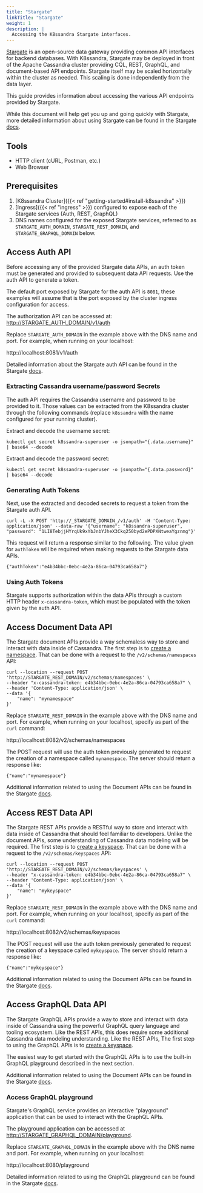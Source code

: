 ```yaml
---
title: "Stargate"
linkTitle: "Stargate"
weight: 1
description: |
  Accessing the K8ssandra Stargate interfaces.
---
```


[Stargate](https://stargate.io/) is an open-source data gateway providing common
API interfaces for backend databases. With K8ssandra, Stargate may be deployed
in front of the Apache Cassandra cluster providing CQL, REST, GraphQL, and document-based API
endpoints. Stargate itself may be scaled horizontally within the cluster as needed. 
This scaling is done independently from the data layer.

This guide provides information about accessing the various API endpoints
provided by Stargate.

While this document will help get you up and going quickly with Stargate, more detailed 
information about using Stargate can be found in the Stargate 
[docs](https://stargate.io/docs/stargate/1.0/quickstart/quickstart.html). 

## Tools

* HTTP client (cURL, Postman, etc.)
* Web Browser

## Prerequisites

1. [K8ssandra Cluster]({{< ref "getting-started#install-k8ssandra" >}})
1. [Ingress]({{< ref "ingress" >}}) configured to expose each of the Stargate services (Auth, REST, GraphQL)
1. DNS names configured for the exposed Stargate services, referred to as `STARGATE_AUTH_DOMAIN`, `STARGATE_REST_DOMAIN`, and `STARGATE_GRAPHQL_DOMAIN` below.

## Access Auth API

Before accessing any of the provided Stargate data APIs, an auth token must be generated and provided
to subsequent data API requests.  Use the auth API to generate a token.

The default port exposed by Stargate for the auth API is `8081`, these examples will assume that is the
port exposed by the cluster ingress configuration for access.

The authorization API can be accessed at: [http://STARGATE_AUTH_DOMAIN/v1/auth](http://STARGATE_AUTH_DOMAIN/v1/auth)

Replace `STARGATE_AUTH_DOMAIN` in the example above with the DNS name and port. For example, when running on your localhost:

http://localhost:8081/v1/auth

Detailed information about the Stargate auth API can be found in the Stargate [docs](https://stargate.io/docs/stargate/1.0/developers-guide/auth.html).

### Extracting Cassandra username/password Secrets

The auth API requires the Cassandra username and password to be provided to it.  Those values can be 
extracted from the K8ssandra cluster through the following commands (replace `k8ssandra` with the
name configured for your running cluster).

Extract and decode the username secret:

```
kubectl get secret k8ssandra-superuser -o jsonpath="{.data.username}" | base64 --decode
```

Extract and decode the password secret:

```
kubectl get secret k8ssandra-superuser -o jsonpath="{.data.password}" | base64 --decode
```

### Generating Auth Tokens

Next, use the extracted and decoded secrets to request a token from the Stargate auth API.

```
curl -L -X POST 'http://_STARGATE_DOMAIN_/v1/auth' -H 'Content-Type: application/json' --data-raw '{"username": "k8ssandra-superuser", "password": "1LI8TebjjHYrqUk9xYbJnbYJheX3Ckq250byd2ePDPXNtweaYgznmg"}'
```

This request will return a response similar to the following. The value given for `authToken` will be required when making requests to the Stargate data APIs.

```
{"authToken":"e4b34bbc-0ebc-4e2a-86ca-04793ca658a7"}
```

### Using Auth Tokens

Stargate supports authorization within the data APIs through a custom HTTP header `x-cassandra-token`, which must be populated with the token given by the auth API.

## Access Document Data API

The Stargate document APIs provide a way schemaless way to store and interact with data inside of Cassandra.
The first step is to [create a namespace](https://stargate.io/docs/stargate/1.0/quickstart/quick_start-document.html#_creating_schema). 
That can be done with a request to the `/v2/schemas/namespaces` API:

```
curl --location --request POST 'http://STARGATE_REST_DOMAIN/v2/schemas/namespaces' \
--header "x-cassandra-token: e4b34bbc-0ebc-4e2a-86ca-04793ca658a7" \
--header 'Content-Type: application/json' \
--data '{
    "name": "mynamespace"
}'
```

Replace `STARGATE_REST_DOMAIN` in the example above with the DNS name and port. For example, when running on your localhost, specify as part of the `curl` command:

http://localhost:8082/v2/schemas/namespaces

The POST request will use the auth token previously generated to request the creation of a namespace called `mynamespace`. The 
server should return a response like:

```
{"name":"mynamespace"}
```

Additional information related to using the Document APIs can be found in the Stargate [docs](https://stargate.io/docs/stargate/1.0/quickstart/quick_start-document.html).

## Access REST Data API

The Stargate REST APIs provide a RESTful way to store and interact with data inside of Cassandra that should feel
familiar to developers. Unlike the document APIs, some understanding of Cassandra data modeling will be required. The first step is to [create a keyspace](https://stargate.io/docs/stargate/1.0/quickstart/quick_start-rest.html#_creating_schema). 
That can be done with a request to the `/v2/schemas/keyspaces` API:

```
curl --location --request POST 'http://STARGATE_REST_DOMAIN/v2/schemas/keyspaces' \
--header "x-cassandra-token: e4b34bbc-0ebc-4e2a-86ca-04793ca658a7" \
--header 'Content-Type: application/json' \
--data '{
    "name": "mykeyspace"
}'
```

Replace `STARGATE_REST_DOMAIN` in the example above with the DNS name and port. For example, when running on your localhost, specify as part of the `curl` command:

http://localhost:8082/v2/schemas/keyspaces

The POST request will use the auth token previously generated to request the creation of a keyspace called `mykeyspace`. 
The server should return a response like:

```
{"name":"mykeyspace"}
```

Additional information related to using the Document APIs can be found in the Stargate [docs](https://stargate.io/docs/stargate/1.0/quickstart/quick_start-rest.html).

## Access GraphQL Data API

The Stargate GraphQL APIs provide a way to store and interact with data inside of Cassandra using the powerful GraphQL
query language and tooling ecosystem. Like the REST APIs, this does require some additional Cassandra data modeling
understanding. Like the REST APIs, The first step to using the GraphQL APIs is to [create a keyspace](https://stargate.io/docs/stargate/1.0/quickstart/quick_start-graphql.html#_creating_schema).

The easiest way to get started with the GraphQL APIs is to use the built-in GraphQL playground described in the next section.

Additional information related to using the Document APIs can be found in the Stargate [docs](https://stargate.io/docs/stargate/1.0/quickstart/quick_start-graphql.html).

### Access GraphQL playground

Stargate's GraphQL service provides an interactive "playground" application that can be used to interact with the GraphQL APIs.

The playground application can be accessed at [http://STARGATE_GRAPHQL_DOMAIN/playground](http://STARGATE_GRAPHQL_DOMAIN/playground).

Replace `STARGATE_GRAPHQL_DOMAIN` in the example above with the DNS name and port. For example, when running on your localhost:

http://localhost:8080/playground

Detailed information related to using the GraphQL playground can be found in the Stargate [docs](https://stargate.io/docs/stargate/1.0/developers-guide/graphql-using.html#_using_the_graphql_playground).
